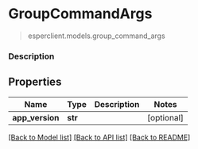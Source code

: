# GroupCommandArgs
> esperclient.models.group_command_args

### Description

## Properties
Name | Type | Description | Notes
------------ | ------------- | ------------- | -------------
**app_version** | **str** |  | [optional] 

[[Back to Model list]](../README.md#documentation-for-models) [[Back to API list]](../README.md#documentation-for-api-endpoints) [[Back to README]](../README.md)


